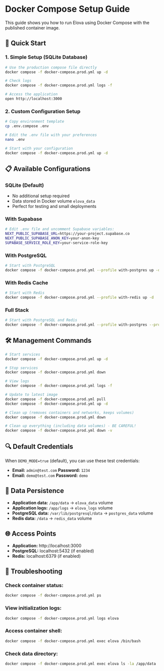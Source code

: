 # Docker Compose Setup Guide

This guide shows you how to run Elova using Docker Compose with the published container image.

## 🚀 Quick Start

### 1. **Simple Setup (SQLite Database)**
```bash
# Use the production compose file directly
docker compose -f docker-compose.prod.yml up -d

# Check logs
docker compose -f docker-compose.prod.yml logs -f

# Access the application
open http://localhost:3000
```

### 2. **Custom Configuration Setup**
```bash
# Copy environment template
cp .env.compose .env

# Edit the .env file with your preferences
nano .env

# Start with your configuration
docker compose -f docker-compose.prod.yml up -d
```

## 📋 **Available Configurations**

### **SQLite (Default)**
- No additional setup required
- Data stored in Docker volume `elova_data`
- Perfect for testing and small deployments

### **With Supabase**
```bash
# Edit .env file and uncomment Supabase variables:
NEXT_PUBLIC_SUPABASE_URL=https://your-project.supabase.co
NEXT_PUBLIC_SUPABASE_ANON_KEY=your-anon-key
SUPABASE_SERVICE_ROLE_KEY=your-service-role-key
```

### **With PostgreSQL**
```bash
# Start with PostgreSQL
docker compose -f docker-compose.prod.yml --profile with-postgres up -d
```

### **With Redis Cache**
```bash
# Start with Redis
docker compose -f docker-compose.prod.yml --profile with-redis up -d
```

### **Full Stack**
```bash
# Start with PostgreSQL and Redis
docker compose -f docker-compose.prod.yml --profile with-postgres --profile with-redis up -d
```

## 🛠️ **Management Commands**

```bash
# Start services
docker compose -f docker-compose.prod.yml up -d

# Stop services
docker compose -f docker-compose.prod.yml down

# View logs
docker compose -f docker-compose.prod.yml logs -f

# Update to latest image
docker compose -f docker-compose.prod.yml pull
docker compose -f docker-compose.prod.yml up -d

# Clean up (removes containers and networks, keeps volumes)
docker compose -f docker-compose.prod.yml down

# Clean up everything (including data volumes) - BE CAREFUL!
docker compose -f docker-compose.prod.yml down -v
```

## 🔍 **Default Credentials**

When `DEMO_MODE=true` (default), you can use these test credentials:

- **Email:** `admin@test.com` **Password:** `1234`
- **Email:** `demo@test.com` **Password:** `demo`

## 📁 **Data Persistence**

- **Application data:** `/app/data` → `elova_data` volume
- **Application logs:** `/app/logs` → `elova_logs` volume
- **PostgreSQL data:** `/var/lib/postgresql/data` → `postgres_data` volume
- **Redis data:** `/data` → `redis_data` volume

## 🌐 **Access Points**

- **Application:** http://localhost:3000
- **PostgreSQL:** localhost:5432 (if enabled)
- **Redis:** localhost:6379 (if enabled)

## 🔧 **Troubleshooting**

### Check container status:
```bash
docker compose -f docker-compose.prod.yml ps
```

### View initialization logs:
```bash
docker compose -f docker-compose.prod.yml logs elova
```

### Access container shell:
```bash
docker compose -f docker-compose.prod.yml exec elova /bin/bash
```

### Check data directory:
```bash
docker compose -f docker-compose.prod.yml exec elova ls -la /app/data
```